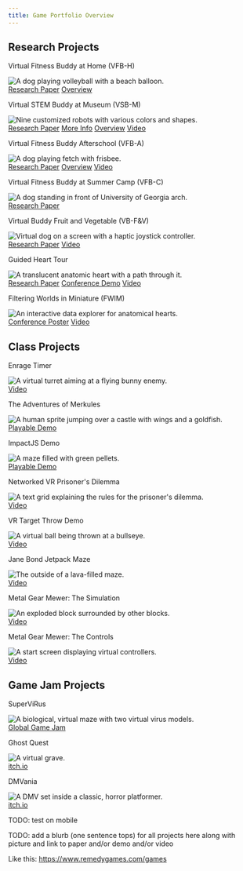 ```yaml
---
title: Game Portfolio Overview
---
```


<h2 class="portfolio-header">Research Projects</h2>
<div class="responsive-image-grid"> <!-- Research Projects Grid -->
    <div class="grid-item"> <!-- VFB-H -->
        <!-- TODO: Page link once setup -->
        <!-- TODO: early how to play video??? -->
        <p class="grid-header-txt">Virtual Fitness Buddy at Home (VFB-H)</p> <!-- header element overrides some formatting -->
        <img class="grid-img" 
            src="vfbH_volleyball2_example.png"
            alt="A dog playing volleyball with a beach balloon."
            title="Virtual Fitness Buddy at Home (VFB-H)"
        >
        <div class="link-grid"> <!-- VFB-H Link Grid -->
            <a class="grid-link-item" 
                href="https://www.proquest.com/dissertations-theses/design-field-implementation-virtual-buddy-based/docview/2917424271/se-2?accountid=14537">
                Research Paper</a>
            <a class="grid-link-item" 
                href="https://www.doctorcatball.com/category-folder/vb-overview#virtual-fitness-buddy-at-home">
                Overview</a>
        </div> <!-- End VFB-H Link Grid -->
    </div> <!-- End VFB-H -->
    <div class="grid-item"> <!-- VSB-M -->
        <!-- TODO: lever hero video? -->
        <p class="grid-header-txt">Virtual STEM Buddy at Museum (VSB-M)</p>
        <img class="grid-img" 
            src="vsb_buddies.png"
            alt="Nine customized robots with various colors and shapes."
            title="Virtual STEM Buddy at Museum (VSB-M)"
        >
        <div class="link-grid"> <!-- VSB-M Link Grid -->
            <a class="grid-link-item" 
                href="https://wevr.adalsimeone.me/2019/WEVR2019_Ball.pdf">
                Research Paper</a>
            <a class="grid-link-item"
                href="https://www.doctorcatball.com/category-folder/vsb">
                <!-- href="vsb.md"> -->
                More Info</a> <!-- TODO: why border?? -->
            <a class="grid-link-item" 
                href="https://www.doctorcatball.com/category-folder/vb-overview#virtual-stem-buddy-at-museum">
                Overview</a>
            <a class="grid-link-item"
                href="https://wevr.adalsimeone.me/2019/WEVR2019_Ball.pdf">
                Video</a> <!-- TODO: -->
        </div> <!-- End VSB-M Link Grid -->
    </div> <!-- End VSB-M -->
    <div class="grid-item"> <!-- VFB-A -->
        <!-- TODO: Page link once setup -->
        <!-- TODO: slingshot testing video -->
        <p class="grid-header-txt">Virtual Fitness Buddy Afterschool (VFB-A)</p>
        <img class="grid-img"
            src="vfbH_frisbee3.png"
            alt="A dog playing fetch with frisbee."
            title="Virtual Fitness Buddy Afterschool (VFB-A)"
        >
        <div class="link-grid"> <!-- VFB-A Link Grid -->
            <a class="grid-link-item" 
                href="https://pmc.ncbi.nlm.nih.gov/articles/PMC9016571/">
                Research Paper</a>
                <a class="grid-link-item" 
                href="https://www.doctorcatball.com/category-folder/vb-overview#virtual-fitness-buddy-afterschool">
                Overview</a>
            <a class="grid-link-item" 
                href="https://pmc.ncbi.nlm.nih.gov/articles/PMC9016571/">
                Video</a> <!-- TODO: -->
        </div> <!-- End VFB-A Link Grid -->
    </div> <!-- End VFB-A -->
    <div class="grid-item"> <!-- VFB-C -->
        <!-- TODO: Page link once setup -->
        <p class="grid-header-txt">Virtual Fitness Buddy at Summer Camp (VFB-C)</p>
        <img class="grid-img"
            src="vfbC_buddy_forGrid.png"
            alt="A dog standing in front of University of Georgia arch."
            title="Virtual Fitness Buddy at Summer Camp (VFB-C)"
        >
        <div class="link-grid"> <!-- VFB-C Link Grid -->
            <a class="grid-link-item" 
                href="https://pmc.ncbi.nlm.nih.gov/articles/PMC6566098/">
                Research Paper</a>
        </div> <!-- End VFB-C Link Grid -->
    </div> <!-- End VFB-C -->
    <div class="grid-item"> <!-- VB-F&V -->
        <!-- TODO: Page link once setup -->
        <!-- TODO: have a proof of concept video on youtube -->
        <p class="grid-header-txt">Virtual Buddy Fruit and Vegetable (VB-F&V)</p>
        <img class="grid-img"
            src="vbFV_interface_modified4.png"
            alt="Virtual dog on a screen with a haptic joystick controller."
            title="Virtual Buddy Fruit and Vegetable (VB-F&V)"
        >
        <div class="link-grid"> <!-- VB-F&V Link Grid -->
            <a class="grid-link-item" 
                href="https://www.researchgate.net/profile/Sun-Joo-Grace-Ahn/publication/281627304_Using_Virtual_Pets_to_Increase_Fruit_and_Vegetable_Consumption_in_Children_A_Technology-Assisted_Social_Cognitive_Theory_Approach/links/55f092ca08aef559dc46d679/Using-Virtual-Pets-to-Increase-Fruit-and-Vegetable-Consumption-in-Children-A-Technology-Assisted-Social-Cognitive-Theory-Approach.pdf">
                Research Paper</a>
            <a class="grid-link-item" 
                href="https://www.researchgate.net/profile/Sun-Joo-Grace-Ahn/publication/281627304_Using_Virtual_Pets_to_Increase_Fruit_and_Vegetable_Consumption_in_Children_A_Technology-Assisted_Social_Cognitive_Theory_Approach/links/55f092ca08aef559dc46d679/Using-Virtual-Pets-to-Increase-Fruit-and-Vegetable-Consumption-in-Children-A-Technology-Assisted-Social-Cognitive-Theory-Approach.pdf">
                Video</a> <!-- TODO: name for this, it's a proof of concept, also link -->
        </div> <!-- End VB-F&V Link Grid -->
    </div> <!-- End VB-F&V -->
    <div class="grid-item"> <!-- Heart Tour -->
        <!-- TODO: Page link once setup -->
        <!-- TODO: has video -->
        <p class="grid-header-txt">Guided Heart Tour</p>
        <img class="grid-img"
            src="heart_heartTranslucent-rail2.png"
            alt="A translucent anatomic heart with a path through it."
            title="Guided Heart Tour"
        >
        <div class="link-grid"> <!-- Heart Tour Link Grid -->
            <a class="grid-link-item" 
                href="https://wevr.adalsimeone.me/2016/WEVR2016_Ball.pdf">
                Research Paper</a>
            <a class="grid-link-item" 
                href="https://www.researchgate.net/profile/Kyle-Johnsen-2/publication/304781751_First-Person_VR_Design_for_Cardiac_Anatomy_Education/links/577a74b908ae355e74f06b7e/First-Person-VR-Design-for-Cardiac-Anatomy-Education.pdf">
                Conference Demo</a>
            <a class="grid-link-item" 
                href="https://wevr.adalsimeone.me/2016/WEVR2016_Ball.pdf">
                Video</a> <!-- TODO: -->
        </div> <!-- End Heart Tour Grid -->
    </div> <!-- End Heart Tour -->
    <div class="grid-item"> <!-- fWIM -->
        <!-- TODO: Page link once setup -->
        <!-- TODO: analysis tool -->
        <!-- TODO: has video both online and local in desktop website: 2017 3DUI Data Analytics Cat -->
        <p class="grid-header-txt">Filtering Worlds in Miniature (FWIM)</p>
        <img class="grid-img"
            src="fWIM_singleRed.png"
            alt="An interactive data explorer for anatomical hearts."
            title="Filtering Worlds in Miniature (FWIM)"
        >
        <div class="link-grid"> <!-- fWIM Link Grid -->
            <a class="grid-link-item" 
                href="https://dl.acm.org/doi/abs/10.1145/3131277.3134353">
                Conference Poster</a>
            <a class="grid-link-item" 
                href="https://dl.acm.org/doi/abs/10.1145/3131277.3134353">
                Video</a> <!-- TODO: -->
        </div> <!-- End fWIM Link Grid -->
    </div> <!-- End fWIM -->
</div> <!-- End Research Projects Grid -->

<h2 class="portfolio-header">Class Projects</h2>
<div class="responsive-image-grid"> <!-- Class Projects Grid -->
    <div class="grid-item"> <!-- Enrage Timer -->
        <!-- TODO: modify video and link video -->
        <!-- TODO: Spring 2015 Final: Enrage Timer -->
        <p class="grid-header-txt">Enrage Timer</p>
        <img class="grid-img"
            src="enrage_turret2.png"
            alt="A virtual turret aiming at a flying bunny enemy."
            title="Enrage Timer"
        >
        <div class="link-grid"> <!-- Enrage Timer Link Grid TODO:-->
            <a class="grid-link-item" 
                href="https://pmc.ncbi.nlm.nih.gov/articles/PMC6566098/">
                Video</a>
        </div> <!-- Enrage Timer Link Grid -->
    </div> <!-- End Enrage Timer -->
    <div class="grid-item"> <!-- Merkules -->
        <!-- TODO: link github playable demo here -->
        <!-- TODO: make video? -->
        <!-- TODO: Spring 2015 Project 4: The Adventures of Merkules -->
        <p class="grid-header-txt">The Adventures of Merkules</p>
        <img class="grid-img"
            src="merkules_start.png"
            alt="A human sprite jumping over a castle with wings and a goldfish."
            title="The Adventures of Merkules"
        >
        <div class="link-grid"> <!-- Merkules Link Grid -->
            <a class="grid-link-item" 
                href="https://faruhcon.github.io/Project2b/">
                Playable Demo</a>
        </div> <!-- Merkules Link Grid -->
    </div> <!-- End Merkules -->
    <div class="grid-item"> <!-- ImpactJS Demo -->
        <!-- TODO: Keep? -->
        <!-- TODO: link github playable demo here -->
        <!-- TODO: make video? -->
        <!-- TODO: Spring 2015 Project 1: ImpactJS Maze Game -->
        <p class="grid-header-txt">ImpactJS Demo</p>
        <img class="grid-img"
            src="impactjs_start.png"
            alt="A maze filled with green pellets."
            title="ImpactJS Demo"
        >
        <div class="link-grid"> <!-- ImpactJS Demo Link Grid TODO: -->
            <a class="grid-link-item" 
                href="https://faruhcon.github.io/Project2b/">
                Playable Demo</a>
        </div> <!-- ImpactJS Demo Link Grid -->
    </div> <!-- End ImpactJS Demo -->
    <div class="grid-item"> <!-- Prisoner's Dilemma -->
        <!-- TODO: Keep? -->
        <!-- TODO: modify video and link video -->
        <!-- TODO: Fall 2016 VR Project 2: Prisoner's Dilemma -->
        <p class="grid-header-txt">Networked VR Prisoner's Dilemma</p>
        <img class="grid-img"
            src="prisonersDilemma_outcomeChart.png"
            alt="A text grid explaining the rules for the prisoner's dilemma."
            title="Networked VR Prisoner's Dilemma"
        >
        <div class="link-grid"> <!-- Prisoner's Dilemma Link Grid TODO: -->
            <a class="grid-link-item" 
                href="https://faruhcon.github.io/Project2b/">
                Video</a>
        </div> <!-- Prisoner's Dilemma Link Grid -->
    </div> <!-- End Prisoner's Dilemma -->
    <div class="grid-item"> <!-- VR Target Throw Demo -->
        <!-- TODO: Keep? -->
        <!-- TODO: modify video and link video -->
        <!-- TODO: Fall 2016 VR Project 1: Target Demo -->
        <p class="grid-header-txt">VR Target Throw Demo</p>
        <img class="grid-img"
            src="target_throw.png"
            alt="A virtual ball being thrown at a bullseye."
            title="VR Target Throw Demo"
        >
        <div class="link-grid"> <!-- VR Target Throw Link Grid TODO: -->
            <a class="grid-link-item" 
                href="https://faruhcon.github.io/Project2b/">
                Video</a>
        </div> <!-- VR Target Throw Demo Link Grid -->
    </div> <!-- End VR Target Throw Demo -->
    <div class="grid-item"> <!-- Jetpack Maze -->
        <!-- TODO: pick and modify video and link video -->
        <!-- TODO: see pc pictures folder for alternatives -->
        <!-- TODO: Spring 2014 VR Final: Jane Bond Jetpack Maze -->
        <p class="grid-header-txt">Jane Bond Jetpack Maze</p>
        <img class="grid-img"
            src="janeBond_outside.png"
            alt="The outside of a lava-filled maze."
            title="Jane Bond Jetpack Maze"
        >
        <div class="link-grid"> <!-- Jetpack Maze Link Grid TODO: -->
            <a class="grid-link-item" 
                href="https://faruhcon.github.io/Project2b/">
                Video</a>
        </div> <!-- Jetpack Maze Link Grid -->
    </div> <!-- End Jetpack Maze -->
    <div class="grid-item"> <!-- MGM: The Simulation -->
        <!-- TODO: modify video and link video -->
        <!-- TODO: where project repo? -->
        <!-- TODO: Spring 2014 VR Project 4: Virtual Metal Gear Mewer -->
        <p class="grid-header-txt">Metal Gear Mewer: The Simulation</p>
        <img class="grid-img"
            src="mech_mixedReality_explode4b.png"
            alt="An exploded block surrounded by other blocks."
            title="Metal Gear Mewer: The Simulation"
        >
        <div class="link-grid"> <!-- MGM: The Simulation Link Grid TODO: -->
            <a class="grid-link-item" 
                href="https://faruhcon.github.io/Project2b/">
                Video</a>
        </div> <!-- MGM: The Simulation Link Grid -->
    </div> <!-- End MGM: The Simulation -->
    <div class="grid-item"> <!-- MGM: The Controls -->
        <!-- TODO: modify video and link video -->
        <!-- TODO: where project repo? -->
        <!-- TODO: Spring 2014 VR Project 3: Memory Match -->
        <p class="grid-header-txt">Metal Gear Mewer: The Controls</p>
        <img class="grid-img"
            src="memMatch_mixedReality_start.png"
            alt="A start screen displaying virtual controllers."
            title="Metal Gear Mewer: The Controls"
        >
        <div class="link-grid"> <!-- MGM: The Controls Link Grid TODO: -->
            <a class="grid-link-item" 
                href="https://faruhcon.github.io/Project2b/">
                Video</a>
        </div> <!-- MGM: The Controls Link Grid -->
    </div> <!-- End MGM: The Controls -->
</div> <!-- End Class Projects Grid -->

<h2 class="portfolio-header">Game Jam Projects</h2>
<div class="responsive-image-grid"> <!-- Game Jam Projects Grid -->
    <div class="grid-item"> <!-- SuperViRus -->
        <!-- TODO: upload video? found some on pc in web desktop folder -->
        <!-- TODO: link video -->
        <!-- TODO: 2018 Global Game Jam: SuperVRus -->
        <p class="grid-header-txt">SuperViRus</p>
        <img class="grid-img"
            src="supervrus_lev2-trim.png"
            alt="A biological, virtual maze with two virtual virus models."
            title="SuperViRus"
        >
        <div class="link-grid"> <!-- SuperViRus Link Grid -->
            <a class="grid-link-item" 
                href="https://v3.globalgamejam.org/2018/games/supervirus">
                Global Game Jam</a>
        </div> <!-- SuperViRus Link Grid -->
    </div> <!-- End SuperViRus -->
    <div class="grid-item"> <!-- Ghost Quest -->
        <!-- TODO: keep? -->
        <!-- TODO: 2018 Athens Game Jam: Ghost Quest -->
        <p class="grid-header-txt">Ghost Quest</p>
        <img class="grid-img"
            src="ghost_boardGame.png"
            alt="A virtual grave."
            title="Ghost Quest"
        >
        <div class="link-grid"> <!-- Ghost Quest Link Grid -->
            <a class="grid-link-item" 
                href="https://gamedevbrook.itch.io/ghost-quest">
                itch.io</a>
        </div> <!-- Ghost Quest Link Grid -->
    </div> <!-- End Ghost Quest -->
    <div class="grid-item"> <!-- DMVania -->
        <!-- TODO: make video? or find one -->
        <!-- TODO: 2017 Athens Game Jam: DMVania -->
        <p class="grid-header-txt">DMVania</p>
        <img class="grid-img"
            src="dmvania_scream.png"
            alt="A DMV set inside a classic, horror platformer."
            title="DMVania"
        >
        <div class="link-grid"> <!-- DMVania Link Grid -->
            <a class="grid-link-item" 
                href="https://gamedevbrook.itch.io/dmvania">
                itch.io</a>
        </div> <!-- DMVania Link Grid -->
    </div> <!-- End DMVania -->
</div> <!-- End Game Jam Projects Grid -->


TODO: test on mobile

TODO: add a blurb (one sentence tops) for all projects here along with picture and link to paper and/or demo and/or video 

Like this: https://www.remedygames.com/games